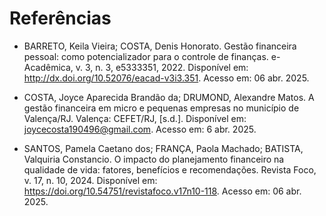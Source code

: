 ﻿# Referências

- BARRETO, Keila Vieira; COSTA, Denis Honorato. Gestão financeira pessoal: como potencializador para o controle de finanças. e-Acadêmica, v. 3, n. 3, e5333351, 2022. Disponível em: http://dx.doi.org/10.52076/eacad-v3i3.351. Acesso em: 06 abr. 2025.

- COSTA, Joyce Aparecida Brandão da; DRUMOND, Alexandre Matos. A gestão financeira em micro e pequenas empresas no município de Valença/RJ. Valença: CEFET/RJ, [s.d.]. Disponível em: <joycecosta190496@gmail.com>. Acesso em: 6 abr. 2025.

- SANTOS, Pamela Caetano dos; FRANÇA, Paola Machado; BATISTA, Valquiria Constancio. O impacto do planejamento financeiro na qualidade de vida: fatores, benefícios e recomendações. Revista Foco, v. 17, n. 10, 2024. Disponível em: https://doi.org/10.54751/revistafoco.v17n10-118. Acesso em: 06 abr. 2025.
